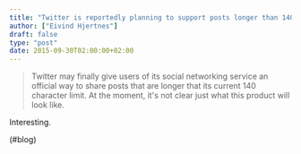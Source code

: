 ```yaml
---
title: "Twitter is reportedly planning to support posts longer than 140 characters | iMore"
author: ["Eivind Hjertnes"]
draft: false
type: "post"
date: 2015-09-30T02:00:00+02:00
---
```


> Twitter may finally give users of its social networking service an
> official way to share posts that are longer that its current 140
> character limit. At the moment, it's not clear just what this product
> will look like.

Interesting.

(#blog)
